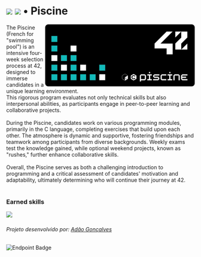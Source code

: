 # <a href="#" style="pointer-events: none;"> <img src="https://img.shields.io/badge/status-finished-success?color=%2312bab9&style=flat-square"/></a> <a href="https://github.com/AdaoG0n" style="pointer-events: none;"> <img src="https://img.shields.io/badge/Follow-me?color=%2312bab9&style=flat-square"/></a> • Piscine
<a href="#" style="pointer-events: none;">
<img align="right" src="https://github.com/AdaoG0n/AdaoG0n/blob/main/assests/piscine42.png" width="400"/>
</a>

The Piscine (French for "swimming pool") is an intensive four-week selection process at 42, designed to immerse candidates in a unique learning environment. <br/>
This rigorous program evaluates not only technical skills but also interpersonal abilities, as participants engage in peer-to-peer learning and collaborative projects. <br/>
<br/>
During the Piscine, candidates work on various programming modules, primarily in the C language, completing exercises that build upon each other. The atmosphere is dynamic and supportive, fostering friendships and teamwork among participants from diverse backgrounds. Weekly exams test the knowledge gained, while optional weekend projects, known as "rushes," further enhance collaborative skills. 
<br/>
<br/>
Overall, the Piscine serves as both a challenging introduction to programming and a critical assessment of candidates' motivation and adaptability, ultimately determining who will continue their journey at 42.
<br/>
<br/>

### Earned skills
<p align="left">
  <a href="#" style="pointer-events: none;">
    <img src="https://skillicons.dev/icons?i=git,vim,powershell,c" />
  </a>
</p>  

###### Projeto desenvolvido por: <a href="https://github.com/AdaoG0n">Adão Gonçalves</a>
![Endpoint Badge](https://img.shields.io/endpoint?url=https%3A%2F%2Fhits.dwyl.com%2FAdaoG0n%2F42_Piscine.json&style=flat-square&labelColor=black&color=blue)
